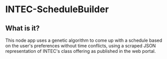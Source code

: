 # INTEC-ScheduleBuilder

## What is it?

This node app uses a genetic algorithm to come up with a schedule based on the user's preferences without time conflicts, using a scraped JSON representation of INTEC's class offering as published in the web portal.
